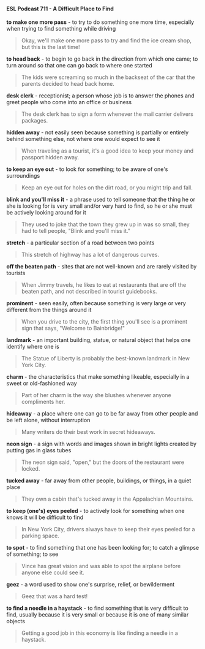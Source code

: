 #### ESL Podcast 711 - A Difficult Place to Find

**to make one more pass** - to try to do something one more time, especially
when trying to find something while driving

> Okay, we'll make one more pass to try and find the ice cream shop, but this is
the last time!

**to head back** - to begin to go back in the direction from which one came; to turn
around so that one can go back to where one started

> The kids were screaming so much in the backseat of the car that the parents
decided to head back home.

**desk clerk** - receptionist; a person whose job is to answer the phones and greet
people who come into an office or business

> The desk clerk has to sign a form whenever the mail carrier delivers packages.

**hidden away** - not easily seen because something is partially or entirely behind
something else, not where one would expect to see it

> When traveling as a tourist, it's a good idea to keep your money and passport
hidden away.

**to keep an eye out** - to look for something; to be aware of one's surroundings

> Keep an eye out for holes on the dirt road, or you might trip and fall.

**blink and you'll miss it** - a phrase used to tell someone that the thing he or she
is looking for is very small and/or very hard to find, so he or she must be actively
looking around for it

> They used to joke that the town they grew up in was so small, they had to tell
people, "Blink and you'll miss it."

**stretch** - a particular section of a road between two points

> This stretch of highway has a lot of dangerous curves.

**off the beaten path** - sites that are not well-known and are rarely visited by
tourists

> When Jimmy travels, he likes to eat at restaurants that are off the beaten path,
and not described in tourist guidebooks.

**prominent** - seen easily, often because something is very large or very different
from the things around it

> When you drive to the city, the first thing you'll see is a prominent sign that
says, "Welcome to Bainbridge!"

**landmark** - an important building, statue, or natural object that helps one identify
where one is

> The Statue of Liberty is probably the best-known landmark in New York City.

**charm** - the characteristics that make something likeable, especially in a sweet
or old-fashioned way

> Part of her charm is the way she blushes whenever anyone compliments her.

**hideaway** - a place where one can go to be far away from other people and be
left alone, without interruption

> Many writers do their best work in secret hideaways.

**neon sign** - a sign with words and images shown in bright lights created by
putting gas in glass tubes

> The neon sign said, "open," but the doors of the restaurant were locked.

**tucked away** - far away from other people, buildings, or things, in a quiet place

> They own a cabin that's tucked away in the Appalachian Mountains.

**to keep (one's) eyes peeled** - to actively look for something when one knows it
will be difficult to find

> In New York City, drivers always have to keep their eyes peeled for a parking
space.

**to spot** - to find something that one has been looking for; to catch a glimpse of
something; to see

> Vince has great vision and was able to spot the airplane before anyone else
could see it.

**geez** - a word used to show one's surprise, relief, or bewilderment

> Geez that was a hard test!

**to find a needle in a haystack** - to find something that is very difficult to find,
usually because it is very small or because it is one of many similar objects

> Getting a good job in this economy is like finding a needle in a haystack.

